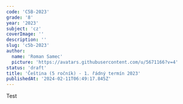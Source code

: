 ```yaml
---
code: 'C5B-2023'
grade: '8'
year: '2023'
subject: 'cz'
coverImage: ''
description: ''
slug: 'c5b-2023'
author:
  name: 'Roman Samec'
  picture: 'https://avatars.githubusercontent.com/u/5671166?v=4'
status: 'draft'
title: 'Čeština (5 ročník) - 1. řádný termín 2023'
publishedAt: '2024-02-11T06:49:17.845Z'
---
```


Test
